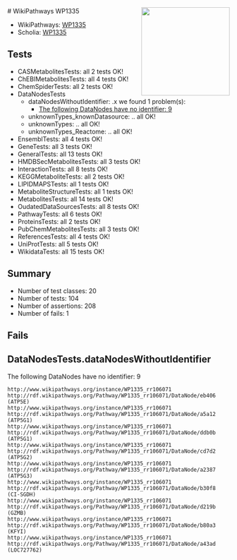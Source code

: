 <img style="float: right; width: 200px" src="https://upload.wikimedia.org/wikipedia/commons/thumb/8/83/Wplogo_with_text_500.png/640px-Wplogo_with_text_500.png" />
# WikiPathways WP1335

* WikiPathways: [WP1335](https://new.wikipathways.org/pathways/WP1335)
* Scholia: [WP1335](https://scholia.toolforge.org/wikipathways/WP1335)
## Tests
* CASMetabolitesTests: all 2 tests OK!
* ChEBIMetabolitesTests: all 4 tests OK!
* ChemSpiderTests: all 2 tests OK!
* DataNodesTests
    * dataNodesWithoutIdentifier: .x we found 1 problem(s):
        * [The following DataNodes have no identifier: 9](#d2d32fa8)
    * unknownTypes_knownDatasource: .. all OK!
    * unknownTypes: .. all OK!
    * unknownTypes_Reactome: .. all OK!
* EnsemblTests: all 4 tests OK!
* GeneTests: all 3 tests OK!
* GeneralTests: all 13 tests OK!
* HMDBSecMetabolitesTests: all 3 tests OK!
* InteractionTests: all 8 tests OK!
* KEGGMetaboliteTests: all 2 tests OK!
* LIPIDMAPSTests: all 1 tests OK!
* MetaboliteStructureTests: all 1 tests OK!
* MetabolitesTests: all 14 tests OK!
* OudatedDataSourcesTests: all 8 tests OK!
* PathwayTests: all 6 tests OK!
* ProteinsTests: all 2 tests OK!
* PubChemMetabolitesTests: all 3 tests OK!
* ReferencesTests: all 4 tests OK!
* UniProtTests: all 5 tests OK!
* WikidataTests: all 15 tests OK!


## Summary

* Number of test classes: 20
* Number of tests: 104
* Number of assertions: 208
* Number of fails: 1

## Fails

<a name="d2d32fa8" />

## DataNodesTests.dataNodesWithoutIdentifier

The following DataNodes have no identifier: 9
```
http://www.wikipathways.org/instance/WP1335_rr106071 http://rdf.wikipathways.org/Pathway/WP1335_rr106071/DataNode/eb406 (ATP5E)
http://www.wikipathways.org/instance/WP1335_rr106071 http://rdf.wikipathways.org/Pathway/WP1335_rr106071/DataNode/a5a12 (ATP5G1)
http://www.wikipathways.org/instance/WP1335_rr106071 http://rdf.wikipathways.org/Pathway/WP1335_rr106071/DataNode/ddb0b (ATP5G1)
http://www.wikipathways.org/instance/WP1335_rr106071 http://rdf.wikipathways.org/Pathway/WP1335_rr106071/DataNode/cd7d2 (ATP5G2)
http://www.wikipathways.org/instance/WP1335_rr106071 http://rdf.wikipathways.org/Pathway/WP1335_rr106071/DataNode/a2387 (ATP5G3)
http://www.wikipathways.org/instance/WP1335_rr106071 http://rdf.wikipathways.org/Pathway/WP1335_rr106071/DataNode/b30f8 (CI-SGDH)
http://www.wikipathways.org/instance/WP1335_rr106071 http://rdf.wikipathways.org/Pathway/WP1335_rr106071/DataNode/d219b (GZMB)
http://www.wikipathways.org/instance/WP1335_rr106071 http://rdf.wikipathways.org/Pathway/WP1335_rr106071/DataNode/b80a3 (KFYI)
http://www.wikipathways.org/instance/WP1335_rr106071 http://rdf.wikipathways.org/Pathway/WP1335_rr106071/DataNode/a43ad (LOC727762)
```

